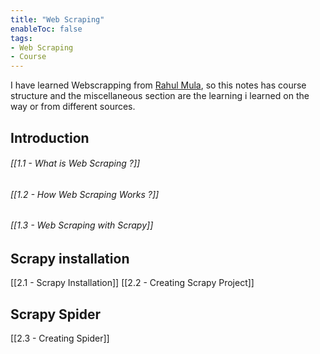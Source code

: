 ```yaml
---
title: "Web Scraping"
enableToc: false
tags:
- Web Scraping
- Course
---
```

I have learned Webscrapping from [Rahul Mula](https://codedamn.com/learn/scrapy-masterclass), so this notes has course structure  and the miscellaneous section are the learning i learned on the way or from different sources.

## Introduction

 ###### [[1.1 - What is Web Scraping ?]]
 ###### [[1.2 - How Web Scraping Works ?]]
 ###### [[1.3 - Web Scraping with Scrapy]]

## Scrapy installation

 [[2.1 - Scrapy Installation]]
 [[2.2 - Creating Scrapy Project]]

## Scrapy Spider

 [[2.3 - Creating Spider]]


